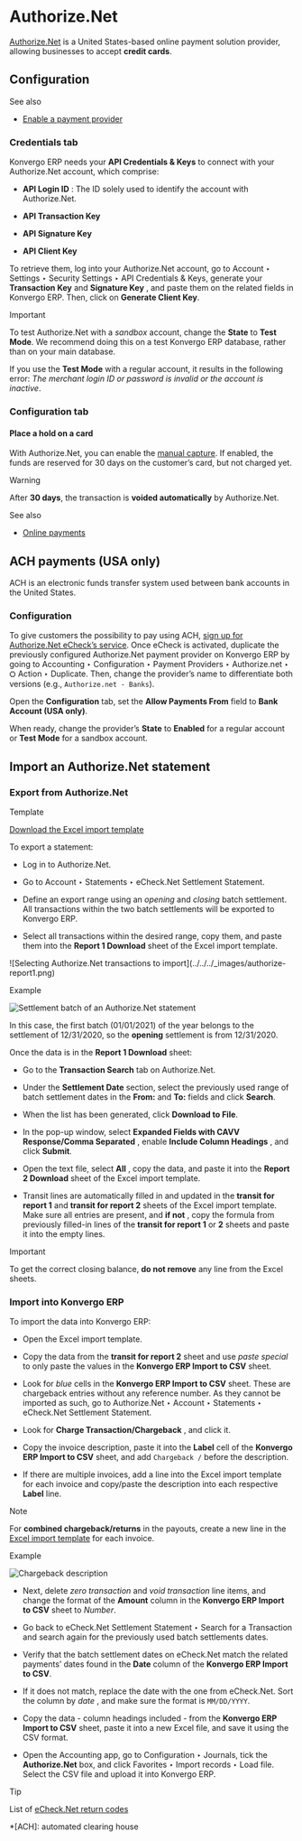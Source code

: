 # Authorize.Net

[Authorize.Net](https://www.authorize.net) is a United States-based online
payment solution provider, allowing businesses to accept **credit cards**.

## Configuration

<div class="alert alert-secondary">
<p class="alert-title">
See also</p><ul>
<li><p><a href="../payment_providers#payment-providers-add-new"><span class="std std-ref">Enable a payment provider</span></a></p></li>
</ul>
</div>

### Credentials tab

Konvergo ERP needs your **API Credentials & Keys** to connect with your Authorize.Net
account, which comprise:

  * **API Login ID** : The ID solely used to identify the account with Authorize.Net.

  * **API Transaction Key**

  * **API Signature Key**

  * **API Client Key**

To retrieve them, log into your Authorize.Net account, go to Account ‣
Settings ‣ Security Settings ‣ API Credentials & Keys, generate your
**Transaction Key** and **Signature Key** , and paste them on the related
fields in Konvergo ERP. Then, click on **Generate Client Key**.

<div class="alert alert-warning">
<p class="alert-title">
Important</p><p>To test Authorize.Net with a <em>sandbox</em> account, change the <b>State</b> to <b>Test
Mode</b>. We recommend doing this on a test Konvergo ERP database, rather than on your main database.</p>
<p>If you use the <b>Test Mode</b> with a regular account, it results in the following error:
<em>The merchant login ID or password is invalid or the account is inactive</em>.</p>
</div>

### Configuration tab

#### Place a hold on a card

With Authorize.Net, you can enable the [manual
capture](../payment_providers#payment-providers-manual-capture). If
enabled, the funds are reserved for 30 days on the customer’s card, but not
charged yet.

<div class="alert alert-warning">
<p class="alert-title">
Warning</p><p>After <b>30 days</b>, the transaction is <b>voided automatically</b> by Authorize.Net.</p>
</div> <div class="alert alert-secondary">
<p class="alert-title">
See also</p><ul>
<li><p><a href="../payment_providers">Online payments</a></p></li>
</ul>
</div>

## ACH payments (USA only)

ACH is an electronic funds transfer system used between bank accounts in the
United States.

### Configuration

To give customers the possibility to pay using ACH, [sign up for Authorize.Net
eCheck’s service](https://www.authorize.net/payments/echeck). Once eCheck
is activated, duplicate the previously configured Authorize.Net payment
provider on Konvergo ERP by going to Accounting ‣ Configuration ‣ Payment Providers ‣
Authorize.net ‣ ⛭ Action ‣ Duplicate. Then, change the provider’s name to
differentiate both versions (e.g., `Authorize.net - Banks`).

Open the **Configuration** tab, set the **Allow Payments From** field to
**Bank Account (USA only)**.

When ready, change the provider’s **State** to **Enabled** for a regular
account or **Test Mode** for a sandbox account.

## Import an Authorize.Net statement

### Export from Authorize.Net

<div class="admonition-template alert" id="authorize-import-template">
<p class="alert-title">
Template</p><p><a href="https://docs.google.com/spreadsheets/d/1CMVtBWLLVIrUpYA92paw-cL7-WdKLbaa/edit?usp=share_link&amp;ouid=105295722917050444558&amp;rtpof=true&amp;sd=true">Download the Excel import template</a></p>
</div>

To export a statement:

  * Log in to Authorize.Net.

  * Go to Account ‣ Statements ‣ eCheck.Net Settlement Statement.

  * Define an export range using an _opening_ and _closing_ batch settlement. All transactions within the two batch settlements will be exported to Konvergo ERP.

  * Select all transactions within the desired range, copy them, and paste them into the **Report 1 Download** sheet of the Excel import template.

![Selecting Authorize.Net transactions to import](../../../_images/authorize-
report1.png) <div class="alert alert-success">
<p class="alert-title">
Example</p><img alt="Settlement batch of an Authorize.Net statement" class="align-center" src="../../../_images/authorize-settlement-batch.png"/>
<p>In this case, the first batch (01/01/2021) of the year belongs to the settlement of 12/31/2020,
so the <b>opening</b> settlement is from 12/31/2020.</p>
</div>

Once the data is in the **Report 1 Download** sheet:

  * Go to the **Transaction Search** tab on Authorize.Net.

  * Under the **Settlement Date** section, select the previously used range of batch settlement dates in the **From:** and **To:** fields and click **Search**.

  * When the list has been generated, click **Download to File**.

  * In the pop-up window, select **Expanded Fields with CAVV Response/Comma Separated** , enable **Include Column Headings** , and click **Submit**.

  * Open the text file, select **All** , copy the data, and paste it into the **Report 2 Download** sheet of the Excel import template.

  * Transit lines are automatically filled in and updated in the **transit for report 1** and **transit for report 2** sheets of the Excel import template. Make sure all entries are present, and **if not** , copy the formula from previously filled-in lines of the **transit for report 1** or **2** sheets and paste it into the empty lines.

<div class="alert alert-warning">
<p class="alert-title">
Important</p><p>To get the correct closing balance, <b>do not remove</b> any line from the Excel sheets.</p>
</div>

### Import into Konvergo ERP

To import the data into Konvergo ERP:

  * Open the Excel import template.

  * Copy the data from the **transit for report 2** sheet and use _paste special_ to only paste the values in the **Konvergo ERP Import to CSV** sheet.

  * Look for _blue_ cells in the **Konvergo ERP Import to CSV** sheet. These are chargeback entries without any reference number. As they cannot be imported as such, go to Authorize.Net ‣ Account ‣ Statements ‣ eCheck.Net Settlement Statement.

  * Look for **Charge Transaction/Chargeback** , and click it.

  * Copy the invoice description, paste it into the **Label** cell of the **Konvergo ERP Import to CSV** sheet, and add `Chargeback /` before the description.

  * If there are multiple invoices, add a line into the Excel import template for each invoice and copy/paste the description into each respective **Label** line.

<div class="alert alert-primary">
<p class="alert-title">
Note</p><p>For <b>combined chargeback/returns</b> in the payouts, create a new line in the <a href="#authorize-import-template"><span class="std std-ref">Excel import
template</span></a> for each invoice.</p>
</div> <div class="alert alert-success">
<p class="alert-title">
Example</p><img alt="Chargeback description" src="../../../_images/authorize-chargeback-desc.png"/>
</div>

  * Next, delete _zero transaction_ and _void transaction_ line items, and change the format of the **Amount** column in the **Konvergo ERP Import to CSV** sheet to _Number_.

  * Go back to eCheck.Net Settlement Statement ‣ Search for a Transaction and search again for the previously used batch settlements dates.

  * Verify that the batch settlement dates on eCheck.Net match the related payments’ dates found in the **Date** column of the **Konvergo ERP Import to CSV**.

  * If it does not match, replace the date with the one from eCheck.Net. Sort the column by _date_ , and make sure the format is `MM/DD/YYYY`.

  * Copy the data - column headings included - from the **Konvergo ERP Import to CSV** sheet, paste it into a new Excel file, and save it using the CSV format.

  * Open the Accounting app, go to Configuration ‣ Journals, tick the **Authorize.Net** box, and click Favorites ‣ Import records ‣ Load file. Select the CSV file and upload it into Konvergo ERP.

<div class="alert alert-info">
<p class="alert-title">
Tip</p><p>List of <a href="https://support.authorize.net/knowledgebase/Knowledgearticle/?code=000001293">eCheck.Net return codes</a></p>
</div>

  *[ACH]: automated clearing house

